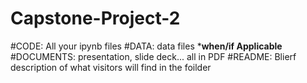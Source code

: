 # Capstone-Project-2
#CODE: All your ipynb files
#DATA: data files ***when/if Applicable**
#DOCUMENTS: presentation, slide deck... all in PDF
#README: Blierf description of what visitors will find in the foilder
